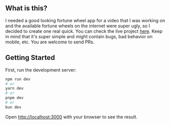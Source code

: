 ## What is this?
I needed a good looking fortune wheel app for a video that I was working on and the available fortune wheels on the internet were super ugly, so I decided to create one real quick. You can check the live project [here](https://fortunewheel.wust.co). 
Keep in mind that it's super simple and might contain bugs, bad behavior on mobile, etc. You are welcome to send PRs.


## Getting Started

First, run the development server:

```bash
npm run dev
# or
yarn dev
# or
pnpm dev
# or
bun dev
```

Open [http://localhost:3000](http://localhost:3000) with your browser to see the result.
